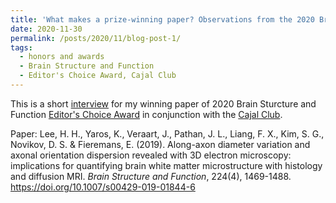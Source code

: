 ```yaml
---
title: 'What makes a prize-winning paper? Observations from the 2020 Brain Structure and Function Editors’ Choice Award'
date: 2020-11-30
permalink: /posts/2020/11/blog-post-1/
tags:
  - honors and awards
  - Brain Structure and Function
  - Editor's Choice Award, Cajal Club
---
```


This is a short [interview](https://blogs.biomedcentral.com/on-biology/2020/11/30/bsaf-editors-choice-award/) for my winning paper of 2020 Brain Sturcture and Function [Editor's Choice Award](https://www.springer.com/journal/429/updates/18076988) in conjunction with the [Cajal Club](https://cajalclub.org).

Paper:
Lee, H. H., Yaros, K., Veraart, J., Pathan, J. L., Liang, F. X., Kim, S. G., Novikov, D. S. & Fieremans, E. (2019). Along-axon diameter variation and axonal orientation dispersion revealed with 3D electron microscopy: implications for quantifying brain white matter microstructure with histology and diffusion MRI. <i>Brain Structure and Function</i>, 224(4), 1469-1488. https://doi.org/10.1007/s00429-019-01844-6
